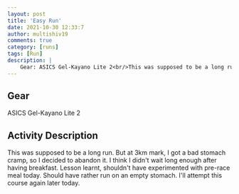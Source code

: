 ```yaml
---
layout: post
title: 'Easy Run'
date: 2021-10-30 12:33:7
author: multishiv19
comments: true
category: [runs]
tags: [Run]
description: |
    Gear: ASICS Gel-Kayano Lite 2<br/>This was supposed to be a long run. But at 3km mark, I got a bad stomach cramp, so I decided to abandon it.<br/>I think I didn't wait long enough after having breakfast. Lesson learnt, shouldn't have experimented with pre-race meal today. <br/>Should have rather run on an empty stomach.<br/>I'll attempt this course again later today. 
---
```


## Gear
ASICS Gel-Kayano Lite 2

## Activity Description
This was supposed to be a long run. But at 3km mark, I got a bad stomach cramp, so I decided to abandon it.
I think I didn't wait long enough after having breakfast. Lesson learnt, shouldn't have experimented with pre-race meal today. 
Should have rather run on an empty stomach.
I'll attempt this course again later today. 


<div width='100%' class='strava-embed-placeholder' data-embed-type='activity' data-embed-id='6189611953'></div>
<script src='https://strava-embeds.com/embed.js'></script>
